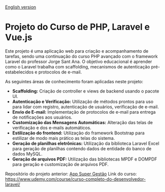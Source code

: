 [English version](README.md)

# Projeto do Curso de PHP, Laravel e Vue.js

Este projeto é uma aplicação web para criação e acompanhamento de tarefas, sendo uma continuação do curso PHP avançado com o framework Laravel do professor Jorge Sant Ana.
O objetivo educacional é aprender como o Laravel trabalha com scaffolding, mecanismos de autenticação pré-estabelecidos e protocolos de e-mail.

As seguintes áreas de conhecimento foram aplicadas neste projeto:

- **Scaffolding:** Criação de controller e views de backend usando o pacote UI.
- **Autenticação e Verificação:** Utilização de métodos prontos para uso para lidar com registro, autenticação de usuários, verificação de e-mail.
- **Envio de E-mail:** Implementação de protocolos de e-mail para entrega de notificações aos usuários.
- **Customização das Mensagens Automáticas:** Alteração das telas de verificação e dos e-mails automáticos.
- **Estilização do frontend:** Utilização do framework Bootstrap para estilizar de modo mais prático as telas do sistema.
- **Geração de planilhas eletrônicas:** Utilização da biblioteca Laravel Excel para geração de planilhas contendo dados de entidade do banco de dados MySQL.
- **Geração de arquivos PDF:** Utilização das bibliotecas MPDF e DOMPDF para geração e customização de arquivos PDF.

Repositório do projeto anterior: [App Super Gestão](https://github.com/nomarine/app_super_gestao)
Link do curso: https://www.udemy.com/course/curso-completo-do-desenvolvedor-laravel/
